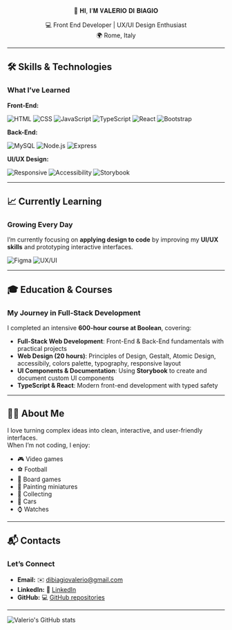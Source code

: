 <p align="center">
  🚀 𝐇𝐈, 𝐈’𝐌 𝐕𝐀𝐋𝐄𝐑𝐈𝐎 𝐃𝐈 𝐁𝐈𝐀𝐆𝐈𝐎
</p>

<p align="center">
💻 Front End Developer | UX/UI Design Enthusiast <br>
🌍 Rome, Italy
</p>

---

## 🛠️ Skills & Technologies
### What I’ve Learned

**Front-End:** 
 
![HTML](https://img.shields.io/badge/HTML-E34F26?style=for-the-badge&logo=html5&logoColor=white)
![CSS](https://img.shields.io/badge/CSS-1572B6?style=for-the-badge&logo=css3&logoColor=white)
![JavaScript](https://img.shields.io/badge/JavaScript-F7DF1E?style=for-the-badge&logo=javascript&logoColor=black)
![TypeScript](https://img.shields.io/badge/TypeScript-3178C6?style=for-the-badge&logo=typescript&logoColor=white)
![React](https://img.shields.io/badge/React-61DAFB?style=for-the-badge&logo=react&logoColor=black)
![Bootstrap](https://img.shields.io/badge/Bootstrap-7952B3?style=for-the-badge&logo=bootstrap&logoColor=white)

**Back-End:** 

![MySQL](https://img.shields.io/badge/MySQL-4479A1?style=for-the-badge&logo=mysql&logoColor=white)
![Node.js](https://img.shields.io/badge/Node.js-339933?style=for-the-badge&logo=node.js&logoColor=white)
![Express](https://img.shields.io/badge/Express-000000?style=for-the-badge&logo=express&logoColor=white)

**UI/UX Design:** 

![Responsive](https://img.shields.io/badge/Responsive_Design-0078D7?style=for-the-badge&logo=responsive-design&logoColor=white)
![Accessibility](https://img.shields.io/badge/Accessibility-000000?style=for-the-badge&logo=universal-access&logoColor=white)
![Storybook](https://img.shields.io/badge/Storybook-FF4785?style=for-the-badge&logo=storybook&logoColor=white)

---

## 📈 Currently Learning
### Growing Every Day

I’m currently focusing on **applying design to code** by improving my **UI/UX skills** and prototyping interactive interfaces.

![Figma](https://img.shields.io/badge/Figma-F24E1E?style=for-the-badge&logo=figma&logoColor=white)
![UX/UI](https://img.shields.io/badge/UX_UI-FF69B4?style=for-the-badge&logoColor=white)

---

## 🎓 Education & Courses
### My Journey in Full-Stack Development
I completed an intensive **600-hour course at Boolean**, covering:  

- **Full-Stack Web Development**: Front-End & Back-End fundamentals with practical projects
- **Web Design (20 hours)**: Principles of Design, Gestalt, Atomic Design, accessibily, colors palette, typography, responsive layout  
- **UI Components & Documentation**: Using **Storybook** to create and document custom UI components   
- **TypeScript & React**: Modern front-end development with typed safety 

---

## 🧑‍💻 About Me 

I love turning complex ideas into clean, interactive, and user-friendly interfaces.  
When I’m not coding, I enjoy:  
- 🎮 Video games  
- ⚽ Football  
- 🎲 Board games  
- 🎨 Painting miniatures  
- 🧩 Collecting 
- 🚗 Cars  
- ⌚ Watches   

---

## 📬 Contacts
### Let’s Connect
- **Email:** ✉️ dibiagiovalerio@gmail.com  
- **LinkedIn:** 🔗  [LinkedIn](https://www.linkedin.com/in/valerio-di-biagio-429769387/)
- **GitHub:** 💻 [GitHub repositories](https://github.com/ValerioDiBiagio?tab=repositories)  

---

![Valerio's GitHub stats](https://github-readme-stats.vercel.app/api?username=ValerioDiBiagio&show_icons=true&theme=dark)
